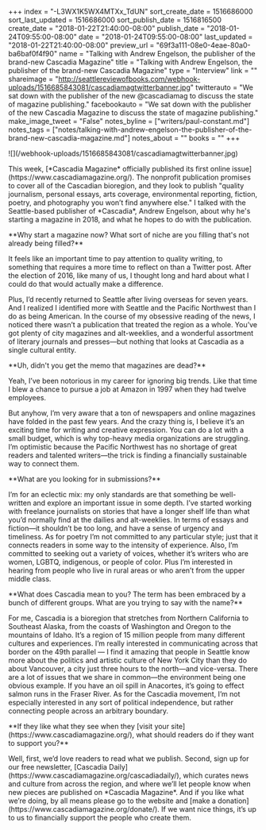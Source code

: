 +++
index = "-L3WX1K5WX4MTXx_TdUN"
sort_create_date = 1516686000
sort_last_updated = 1516686000
sort_publish_date = 1516816500
create_date = "2018-01-22T21:40:00-08:00"
publish_date = "2018-01-24T09:55:00-08:00"
date = "2018-01-24T09:55:00-08:00"
last_updated = "2018-01-22T21:40:00-08:00"
preview_url = "69f3a111-08e0-4eae-80a0-ba6baf0f4f90"
name = "Talking with Andrew Engelson, the publisher of the brand-new Cascadia Magazine"
title = "Talking with Andrew Engelson, the publisher of the brand-new Cascadia Magazine"
type = "Interview"
link = ""
shareimage = "http://seattlereviewofbooks.com/webhook-uploads/1516685843081/cascadiamagtwitterbanner.jpg"
twitterauto = "We sat down with the publisher of the new @cascadiamag to discuss the state of magazine publishing."
facebookauto = "We sat down with the publisher of the new Cascadia Magazine to discuss the state of magazine publishing."
make_image_tweet = "False"
notes_byline = ["writers/paul-constant.md"]
notes_tags = ["notes/talking-with-andrew-engelson-the-publisher-of-the-brand-new-cascadia-magazine.md"]
notes_about = ""
books = ""
+++
<p class="image">![](/webhook-uploads/1516685843081/cascadiamagtwitterbanner.jpg)</p>

<p class="intro">This week, [*Cascadia Magazine* officially published its first online issue](https://www.cascadiamagazine.org/). The nonprofit publication promises to cover all of the Cascadian bioregion, and they look to publish "quality journalism, personal essays, arts coverage, environmental reporting, fiction, poetry, and photography you won’t find anywhere else." I talked with the Seattle-based publisher of *Cascadia*, Andrew Engelson, about why he's starting a magazine in 2018, and what he hopes to do with the publication.</p> 

<p class="noindent">**Why start a magazine now? What sort of niche are you filling that's not already being filled?**</p>

<p class="noindent">It feels like an important time to pay attention to quality writing, to something that requires a more time to reflect on than a Twitter post. After the election of 2016, like many of us, I thought long and hard about what I could do that would actually make a difference.</p> 

Plus, I’d recently returned to Seattle after living overseas for seven years. And I realized I identified more with Seattle and the Pacific Northwest than I do as being American. In the course of my obsessive reading of the news, I noticed there wasn’t a publication that treated the region as a whole. You’ve got plenty of city magazines and alt-weeklies, and a wonderful assortment of literary journals and presses—but nothing that looks at Cascadia as a single cultural entity.

<p class="noindent">**Uh, didn't you get the memo that magazines are dead?**</p>

<p class="noindent">Yeah, I’ve been notorious in my career for ignoring big trends. Like that time I blew a chance to pursue a job at Amazon in 1997 when they had twelve employees.</p>

But anyhow, I’m very aware that a ton of newspapers and online magazines have folded in the past few years. And the crazy thing is, I believe it’s an exciting time for writing and creative expression. You can do a lot with a small budget, which is why top-heavy media organizations are struggling. I’m optimistic because the Pacific Northwest has no shortage of great readers and talented writers—the trick is finding a financially sustainable way to connect them.

<p class="noindent">**What are you looking for in submissions?**</p>

<p class="noindent">I’m for an eclectic mix: my only standards are that something be well-written and explore an important issue in some depth. I’ve started working with freelance journalists on stories that have a longer shelf life than what you’d normally find at the dailies and alt-weeklies. In terms of essays and fiction—it shouldn’t be too long, and have a sense of urgency and timeliness. As for poetry I’m not committed to any particular style; just that it connects readers in some way to the intensity of experience. Also, I’m committed to seeking out a variety of voices, whether it’s writers who are women, LGBTQ, indigenous, or people of color. Plus I’m interested in hearing from people who live in rural areas or who aren’t from the upper middle class.</p>

<p class="noindent">**What does Cascadia mean to you? The term has been embraced by a bunch of different groups. What are you trying to say with the name?**</p>

<p class="noindent">For me, Cascadia is a bioregion that stretches from Northern California to Southeast Alaska, from the coasts of Washington and Oregon to the mountains of Idaho. It’s a region of 15 million people from many different cultures and experiences. I’m really interested in communicating across that border on the 49th parallel — I find it amazing that people in Seattle know more about the politics and artistic culture of New York City than they do about Vancouver, a city just three hours to the north—and vice-versa. There are a lot of issues that we share in common—the environment being one obvious example. If you have an oil spill in Anacortes, it’s going to effect salmon runs in the Fraser River. As for the Cascadia movement, I’m not especially interested in any sort of political independence, but rather connecting people across an arbitrary boundary.</p>

<p class="noindent">**If they like what they see when they [visit your site](https://www.cascadiamagazine.org/), what should readers do if they want to support you?**</p>

<p class="noindent">Well, first, we’d love readers to read what we publish. Second, sign up for our free newsletter, [Cascadia Daily](https://www.cascadiamagazine.org/cascadiadaily/), which curates news and culture from across the region, and where we’ll let people know when new pieces are published on *Cascadia Magazine*. And if you like what we’re doing, by all means please go to the website and [make a donation](https://www.cascadiamagazine.org/donate/). If we want nice things, it’s up to us to financially support the people who create them.</p>